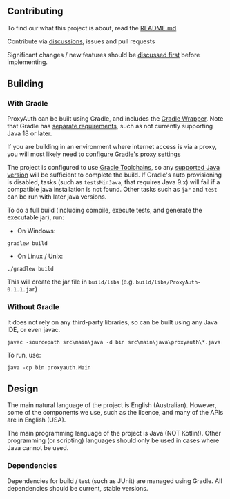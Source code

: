 ## Contributing

To find our what this project is about, read the [README.md](README.md)

Contribute via [discussions](https://github.com/Zeckie/ProxyAuth/discussions), issues and pull requests

Significant changes / new features should be [discussed first](https://github.com/Zeckie/ProxyAuth/discussions) before
implementing.

## Building

### With Gradle

ProxyAuth can be built using Gradle, and includes the
[Gradle Wrapper](https://docs.gradle.org/current/userguide/gradle_wrapper.html). Note that Gradle has
[separate requirements](https://docs.gradle.org/current/userguide/compatibility.html), such as not currently supporting
Java 18 or later.

If you are building in an environment where internet access is via a proxy, you will most likely need
to [configure Gradle's proxy settings](https://docs.gradle.org/current/userguide/build_environment.html#sec:accessing_the_web_via_a_proxy)

The project is configured to use [Gradle Toolchains](https://docs.gradle.org/current/userguide/toolchains.html), so any
[supported Java version](https://docs.gradle.org/current/userguide/compatibility.html) will be sufficient to complete
the build. If Gradle's auto provisioning is disabled, tasks (such as `testsMinJava`, that requires Java 9.x) will fail
if a compatible java installation is not found. Other tasks such as `jar` and `test` can be run with later java
versions.

To do a full build (including compile, execute tests, and generate the executable jar), run:

- On Windows:

```
gradlew build
```

- On Linux / Unix:

```bash
./gradlew build
```

This will create the jar file in `build/libs` (e.g. `build/libs/ProxyAuth-0.1.1.jar`)

### Without Gradle

It does not rely on any third-party libraries, so can be built using any Java IDE, or even javac.

```
javac -sourcepath src\main\java -d bin src\main\java\proxyauth\*.java
```

To run, use:

```
java -cp bin proxyauth.Main
```

## Design

The main natural language of the project is English (Australian). However, some of the components we use, such as the
licence, and many of the APIs are in English (USA).

The main programming language of the project is Java (NOT Kotlin!). Other programming (or scripting) languages should
only be used in cases where Java cannot be used.

### Dependencies

Dependencies for build / test (such as JUnit) are managed using Gradle. All dependencies should be current, stable
versions.
